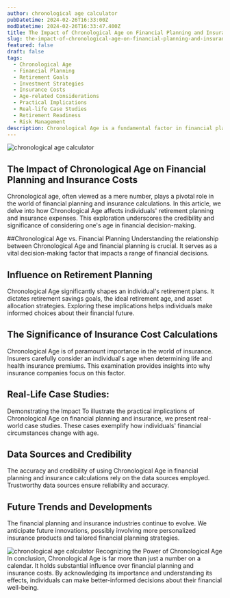 ```yaml
---
author: chronological age calculator
pubDatetime: 2024-02-26T16:33:00Z
modDatetime: 2024-02-26T16:33:47.400Z
title: The Impact of Chronological Age on Financial Planning and Insurance Costs
slug: the-impact-of-chronological-age-on-financial-planning-and-insurance-costs
featured: false
draft: false
tags:
  - Chronological Age
  - Financial Planning
  - Retirement Goals
  - Investment Strategies
  - Insurance Costs
  - Age-related Considerations
  - Practical Implications
  - Real-life Case Studies
  - Retirement Readiness
  - Risk Management
description: Chronological Age is a fundamental factor in financial planning and insurance calculations. This article explores how age affects retirement goals, investment strategies, and insurance costs. Real-life case studies illustrate its practical implications.
---
```


![chronological age calculator](@assets/images/article-image1-73.jpg)

## The Impact of Chronological Age on Financial Planning and Insurance Costs

Chronological age, often viewed as a mere number, plays a pivotal role in the world of financial planning and insurance calculations. In this article, we delve into how Chronological Age affects individuals' retirement planning and insurance expenses. This exploration underscores the credibility and significance of considering one's age in financial decision-making.

##Chronological Age vs. Financial Planning
Understanding the relationship between Chronological Age and financial planning is crucial. It serves as a vital decision-making factor that impacts a range of financial decisions.

## Influence on Retirement Planning

Chronological Age significantly shapes an individual's retirement plans. It dictates retirement savings goals, the ideal retirement age, and asset allocation strategies. Exploring these implications helps individuals make informed choices about their financial future.

## The Significance of Insurance Cost Calculations

Chronological Age is of paramount importance in the world of insurance. Insurers carefully consider an individual's age when determining life and health insurance premiums. This examination provides insights into why insurance companies focus on this factor.

## Real-Life Case Studies:

Demonstrating the Impact To illustrate the practical implications of Chronological Age on financial planning and insurance, we present real-world case studies. These cases exemplify how individuals' financial circumstances change with age.

## Data Sources and Credibility

The accuracy and credibility of using Chronological Age in financial planning and insurance calculations rely on the data sources employed. Trustworthy data sources ensure reliability and accuracy.

## Future Trends and Developments

The financial planning and insurance industries continue to evolve. We anticipate future innovations, possibly involving more personalized insurance products and tailored financial planning strategies.

![chronological age calculator](@assets/images/article-image1-74.jpg)
Recognizing the Power of Chronological Age In conclusion, Chronological Age is far more than just a number on a calendar. It holds substantial influence over financial planning and insurance costs. By acknowledging its importance and understanding its effects, individuals can make better-informed decisions about their financial well-being.
